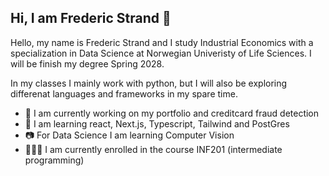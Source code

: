## Hi, I am Frederic Strand 👋

Hello, my name is Frederic Strand and I study Industrial Economics with a specialization in Data Science at Norwegian Univeristy of Life Sciences. I will be finish my degree Spring 2028. 

In my classes I mainly work with python, but I will also be exploring differenat languages and frameworks in my spare time.

- 💼 I am currently working on my portfolio and creditcard fraud detection
- 📗 I am learning react, Next.js, Typescript, Tailwind and PostGres
- 📷 For Data Science I am learning Computer Vision
- 👨🏻‍💻 I am currently enrolled in the course INF201 (intermediate programming)
